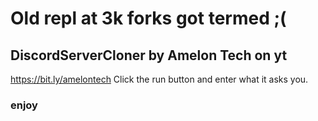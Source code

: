# Old repl at 3k forks got termed ;(

## DiscordServerCloner by Amelon Tech on yt
https://bit.ly/amelontech
Click the run button and enter what it asks you.

### **enjoy**
